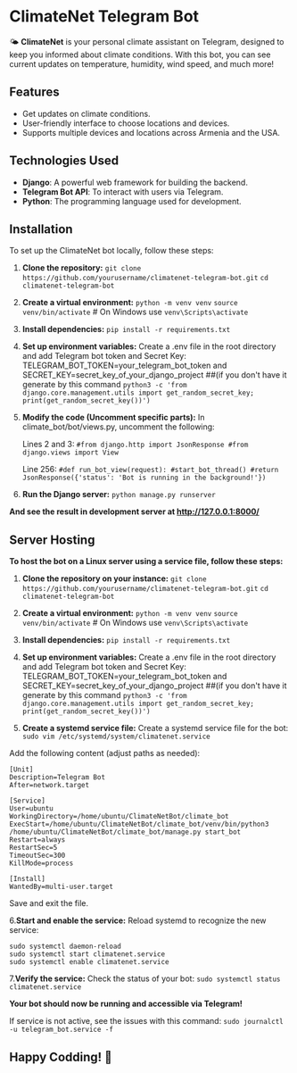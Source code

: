 # ClimateNet Telegram Bot

🌤️ **ClimateNet** is your personal climate assistant on Telegram, designed to keep you informed about climate conditions. With this bot, you can see current updates on temperature, humidity, wind speed, and much more!

## Features

- Get updates on climate conditions.
- User-friendly interface to choose locations and devices.
- Supports multiple devices and locations across Armenia and the USA.

## Technologies Used

- **Django**: A powerful web framework for building the backend.
- **Telegram Bot API**: To interact with users via Telegram.
- **Python**: The programming language used for development.

## Installation

To set up the ClimateNet bot locally, follow these steps:

1. **Clone the repository:**
   `git clone https://github.com/yourusername/climatenet-telegram-bot.git`
   `cd climatenet-telegram-bot`
   
2. **Create a virtual environment:**
   `python -m venv venv`
   `source venv/bin/activate`  # On Windows use `venv\Scripts\activate`
   
3. **Install dependencies:**
   `pip install -r requirements.txt`
   
4. **Set up environment variables:**
   Create a .env file in the root directory and add Telegram bot token and Secret Key:
   TELEGRAM_BOT_TOKEN=your_telegram_bot_token and SECRET_KEY=secret_key_of_your_django_project 
   ##(if you don't have it generate by this command `python3 -c 'from django.core.management.utils import get_random_secret_key; print(get_random_secret_key())')`

5. **Modify the code (Uncomment specific parts):**
   In climate_bot/bot/views.py, uncomment the following:
   
      Lines 2 and 3:
         `#from django.http import JsonResponse
         #from django.views import View`

   Line 256:
         `#def run_bot_view(request):
            #start_bot_thread()
            #return JsonResponse({'status': 'Bot is running in the background!'})`

6. **Run the Django server:**
    `python manage.py runserver`

**And see the result in development server at http://127.0.0.1:8000/**


## Server Hosting

**To host the bot on a Linux server using a service file, follow these steps:**
   1. **Clone the repository on your instance:**
   `git clone https://github.com/yourusername/climatenet-telegram-bot.git`
   `cd climatenet-telegram-bot`
   
   2. **Create a virtual environment:**
   `python -m venv venv`
   `source venv/bin/activate`  # On Windows use `venv\Scripts\activate`

   3. **Install dependencies:**
   `pip install -r requirements.txt`

   4. **Set up environment variables:**
   Create a .env file in the root directory and add Telegram bot token and Secret Key:
   TELEGRAM_BOT_TOKEN=your_telegram_bot_token and SECRET_KEY=secret_key_of_your_django_project 
   ##(if you don't have it generate by this command `python3 -c 'from django.core.management.utils import get_random_secret_key; print(get_random_secret_key())')`

   5. **Create a systemd service file:**
   Create a systemd service file for the bot:
   `sudo vim /etc/systemd/system/climatenet.service`
   
   Add the following content (adjust paths as needed):
   ```
   [Unit]
   Description=Telegram Bot
   After=network.target

   [Service]
   User=ubuntu
   WorkingDirectory=/home/ubuntu/ClimateNetBot/climate_bot
   ExecStart=/home/ubuntu/ClimateNetBot/climate_bot/venv/bin/python3 /home/ubuntu/ClimateNetBot/climate_bot/manage.py start_bot
   Restart=always
   RestartSec=5
   TimeoutSec=300
   KillMode=process

   [Install]
   WantedBy=multi-user.target
   ```
   Save and exit the file.

   6.**Start and enable the service:**
   Reload systemd to recognize the new service:
   ```
   sudo systemctl daemon-reload
   sudo systemctl start climatenet.service
   sudo systemctl enable climatenet.service
   ```

   7.**Verify the service:**
   Check the status of your bot:
   `sudo systemctl status climatenet.service`


   **Your bot should now be running and accessible via Telegram!**

   If service is not active, see the issues with this command:
   `sudo journalctl -u telegram_bot.service -f`

## Happy Codding! 🚀


